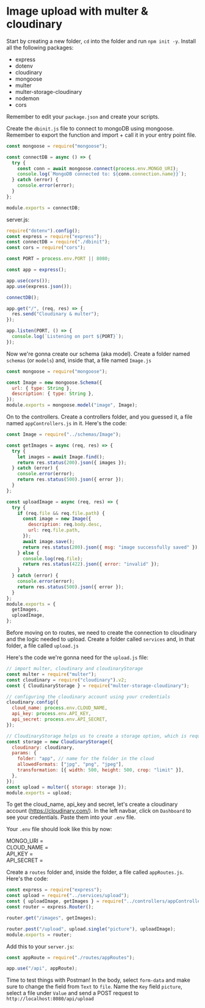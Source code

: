 # Image upload with multer & cloudinary

Start by creating a new folder, `cd` into the folder and run `npm init -y`.
Install all the following packages:

- express
- dotenv
- cloudinary
- mongoose
- multer
- multer-storage-cloudinary
- nodemon
- cors

Remember to edit your `package.json` and create your scripts.

Create the `dbinit.js` file to connect to mongoDB using mongoose. Remember to export the function and import + call it in your entry point file.

```js
const mongoose = require("mongoose");

const connectDB = async () => {
  try {
    const conn = await mongoose.connect(process.env.MONGO_URI);
    console.log(`MongoDB connected to: ${conn.connection.name}}`);
  } catch (error) {
    console.error(error);
  }
};

module.exports = connectDB;
```

server.js:

```js
require("dotenv").config();
const express = require("express");
const connectDB = require("./dbinit");
const cors = require("cors");

const PORT = process.env.PORT || 8080;

const app = express();

app.use(cors());
app.use(express.json());

connectDB();

app.get("/", (req, res) => {
  res.send("Cloudinary & multer");
});

app.listen(PORT, () => {
  console.log(`Listening on port ${PORT}`);
});
```

Now we're gonna create our schema (aka model). Create a folder named `schemas` (or `models`) and, inside that, a file named `Image.js`

```js
const mongoose = require("mongoose");

const Image = new mongoose.Schema({
  url: { type: String },
  description: { type: String },
});
module.exports = mongoose.model("image", Image);
```

On to the controllers. Create a controllers folder, and you guessed it, a file named `appControllers.js` in it. Here's the code:

```js
const Image = require("../schemas/Image");

const getImages = async (req, res) => {
  try {
    let images = await Image.find();
    return res.status(200).json({ images });
  } catch (error) {
    console.error(error);
    return res.status(500).json({ error });
  }
};

const uploadImage = async (req, res) => {
  try {
    if (req.file && req.file.path) {
      const image = new Image({
        description: req.body.desc,
        url: req.file.path,
      });
      await image.save();
      return res.status(200).json({ msg: "image successfully saved" });
    } else {
      console.log(req.file);
      return res.status(422).json({ error: "invalid" });
    }
  } catch (error) {
    console.error(error);
    return res.status(500).json({ error });
  }
};
module.exports = {
  getImages,
  uploadImage,
};
```

Before moving on to routes, we need to create the connection to cloudinary and the logic needed to upload. Create a folder called `services` and, in that folder, a file called `upload.js`

Here's the code we're gonna need for the `upload.js` file:

```js
// import multer, cloudinary and cloudinaryStorage
const multer = require("multer");
const cloudinary = require("cloudinary").v2;
const { CloudinaryStorage } = require("multer-storage-cloudinary");

// configuring the cloudinary account using your credentials
cloudinary.config({
  cloud_name: process.env.CLOUD_NAME,
  api_key: process.env.API_KEY,
  api_secret: process.env.API_SECRET,
});

// CloudinaryStorage helps us to create a storage option, which is required by multer to upload the file to a particular destination.
const storage = new CloudinaryStorage({
  cloudinary: cloudinary,
  params: {
    folder: "app", // name for the folder in the cloud
    allowedFormats: ["jpg", "png", "jpeg"],
    transformation: [{ width: 500, height: 500, crop: "limit" }],
  },
});
const upload = multer({ storage: storage });
module.exports = upload;
```

To get the cloud_name, api_key and secret, let's create a cloudinary account (https://cloudinary.com/). In the left navbar, click on `Dashboard` to see your credentials. Paste them into your `.env` file.

Your `.env` file should look like this by now:

MONGO_URI = <br/>
CLOUD_NAME = <br/>
API_KEY = <br/>
API_SECRET = <br/>

Create a `routes` folder and, inside the folder, a file called `appRoutes.js`. Here's the code:

```js
const express = require("express");
const upload = require("../services/upload");
const { uploadImage, getImages } = require("../controllers/appController");
const router = express.Router();

router.get("/images", getImages);

router.post("/upload", upload.single("picture"), uploadImage);
module.exports = router;
```

Add this to your `server.js`:

```js
const appRoute = require("./routes/appRoutes");

app.use("/api", appRoute);
```

Time to test things with Postman! In the body, select `form-data` and make sure to change the field from `Text` to `file`. Name the `Key` field `picture`, select a file under `Value` and send a POST request to `http://localhost:8080/api/upload`
